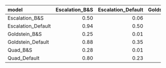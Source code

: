 |model              | Escalation_B&S| Escalation_Default| Goldstein_B&S| Goldstein_Default| Quad_B&S| Quad_Default|
|:------------------|--------------:|------------------:|-------------:|-----------------:|--------:|------------:|
|Escalation_B&S     |           0.50|               0.06|          0.75|              0.12|     0.72|         0.20|
|Escalation_Default |           0.94|               0.50|          0.99|              0.65|     0.99|         0.77|
|Goldstein_B&S      |           0.25|               0.01|          0.50|              0.02|     0.46|         0.05|
|Goldstein_Default  |           0.88|               0.35|          0.98|              0.50|     0.97|         0.63|
|Quad_B&S           |           0.28|               0.01|          0.54|              0.03|     0.50|         0.06|
|Quad_Default       |           0.80|               0.23|          0.95|              0.37|     0.94|         0.50|

